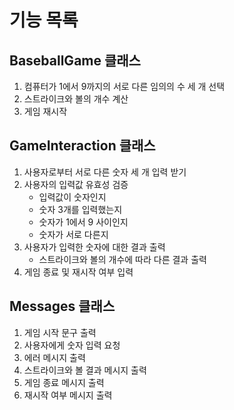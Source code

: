 # 기능 목록

## BaseballGame 클래스

1. 컴퓨터가 1에서 9까지의 서로 다른 임의의 수 세 개 선택
2. 스트라이크와 볼의 개수 계산
3. 게임 재시작

## GameInteraction 클래스

1. 사용자로부터 서로 다른 숫자 세 개 입력 받기
2. 사용자의 입력값 유효성 검증
   - 입력값이 숫자인지
   - 숫자 3개를 입력했는지
   - 숫자가 1에서 9 사이인지
   - 숫자가 서로 다른지
3. 사용자가 입력한 숫자에 대한 결과 출력
   - 스트라이크와 볼의 개수에 따라 다른 결과 출력
4. 게임 종료 및 재시작 여부 입력

## Messages 클래스

1. 게임 시작 문구 출력
2. 사용자에게 숫자 입력 요청
3. 에러 메시지 출력
4. 스트라이크와 볼 결과 메시지 출력
5. 게임 종료 메시지 출력
6. 재시작 여부 메시지 출력
